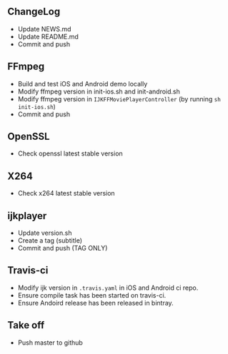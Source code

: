 ChangeLog
-----------------------
* Update NEWS.md
* Update README.md
* Commit and push

FFmpeg
-----------------------
* Build and test iOS and Android demo locally
* Modify ffmpeg version in init-ios.sh and init-android.sh
* Modify ffmpeg version in `IJKFFMoviePlayerController` (by running `sh init-ios.sh`)
* Commit and push

OpenSSL
----------------------
* Check openssl latest stable version

X264
----------------------
* Check x264 latest stable version

ijkplayer
-----------------------
* Update version.sh
* Create a tag (subtitle)
* Commit and push (TAG ONLY)

Travis-ci
-----------------------
* Modify ijk version in `.travis.yaml` in iOS and Android ci repo.
* Ensure compile task has been started on travis-ci.
* Ensure Andoird release has been released in bintray.

Take off
-----------------------
* Push master to github
